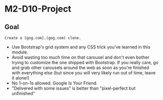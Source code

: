 # M2-D10-Project

## Goal

    Create a [gog.com].(gog.com) clone.



 *   Use Bootstrap's grid system and any CSS trick you've learned in this module.
 *  Avoid wasting too much time on that carousel and don't even bother trying to customize the one shipped with Bootstrap. If you really care, go and grab other carousels around the web as soon as you're finished with everything else (but since you will very likely run out of time, leave it alone!)
 *  No 1-on-1s allowed. Google Is Your Friend.
*  "Delivered with some issues" is better than "pixel-perfect but unfinished"

